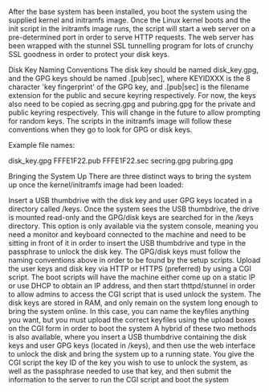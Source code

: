 After the base system has been installed, you boot the system using the supplied kernel and initramfs image. Once the Linux kernel boots and the init script in the initramfs image runs, the script will start a web server on a pre-determined port in order to serve HTTP requests. The web server has been wrapped with the stunnel SSL tunnelling program for lots of crunchy SSL goodness in order to protect your disk keys.

Disk Key Naming Conventions
The disk key should be named disk_key.gpg, and the GPG keys should be named <KEYIDXXX>.[pub|sec], where KEYIDXXX is the 8 character 'key fingerprint' of the GPG key, and .[pub|sec] is the filename extension for the public and secure keyring respectively. For now, the keys also need to be copied as secring.gpg and pubring.gpg for the private and public keyring respectively. This will change in the future to allow prompting for random keys. The scripts in the initramfs image will follow these conventions when they go to look for GPG or disk keys.

Example file names:

disk_key.gpg
FFFE1F22.pub
FFFE1F22.sec
secring.gpg
pubring.gpg

Bringing the System Up
There are three distinct ways to bring the system up once the kernel/initramfs image had been loaded:

Insert a USB thumbdrive with the disk key and user GPG keys located in a directory called /keys. Once the system sees the USB thumbdrive, the drive is mounted read-only and the GPG/disk keys are searched for in the /keys directory. This option is only available via the system console, meaning you need a monitor and keyboard connected to the machine and need to be sitting in front of it in order to insert the USB thumbdrive and type in the passphrase to unlock the disk key. The GPG/disk keys must follow the naming conventions above in order to be found by the setup scripts.
Upload the user keys and disk key via HTTP or HTTPS (preferred) by using a CGI script. The boot scripts will have the machine either come up on a static IP or use DHCP to obtain an IP address, and then start thttpd/stunnel in order to allow admins to access the CGI script that is used unlock the system. The disk keys are stored in RAM, and only remain on the system long enough to bring the system online. In this case, you can name the keyfiles anything you want, but you must upload the correct keyfiles using the upload boxes on the CGI form in order to boot the system
A hybrid of these two methods is also available, where you insert a USB thumbdrive containing the disk keys and user GPG keys (located in /keys), and then use the web interface to unlock the disk and bring the system up to a running state. You give the CGI script the key ID of the key you wish to use to unlock the system, as well as the passphrase needed to use that key, and then submit the information to the server to run the CGI script and boot the system
